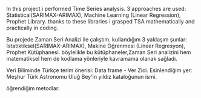 In this project i performed Time Series analysis. 3 approaches are used: Statistical(SARIMAX-ARIMAX), Machine Learning (Linear Regression), Prophet Library.
thanks to these libraries i grasped TSA mathematically and practically in coding. 

Bu projede Zaman Seri Analizi ile çalıştım. kullandığım 3 yaklaşım şunlar: İstatiktiksel(SARIMAX-ARIMAX), Makine Öğrenmesi (Lineer Regresyon), Prophet Kütüphanesi.
böylelikle bu kütüphaneler,Zaman Seri analizini hem matematiksel hem de kodlama yönleriyle kavramama olanak sağladı. 

Veri Biliminde Türkçe terim önerisi: Data frame - Ver Zici. 
Esinlendiğim yer: Meşhur Türk Astronomu Uluğ Bey'in yıldız kataloğunun ismi. 

öğrendiğim metodlar:
